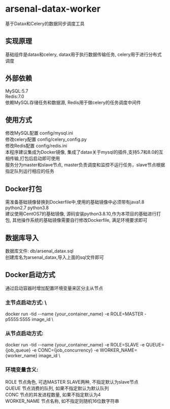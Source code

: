 # arsenal-datax-worker
基于Datax和Celery的数据同步调度工具

## 实现原理 
基础组件是datax和celery, datax用于执行数据传输任务, celery用于进行分布式调度

## 外部依赖
MySQL:5.7 \
Redis:7.0 \
依赖MySQL存储任务和数据源, Redis用于做celery的任务调度中间件

## 使用方式
修改MySQL配置 config/mysql.ini \
修改celery配置 config/celery_config.py \
修改Redis配置 config/redis.ini \
本程序建议集成为Docker镜像, 集成了datax关于mysql的插件,支持5.7和8.0的互相传输,打包后启动即可使用 \
服务分为master和slave节点, master负责调度和监控不运行任务，slave节点根据指定队列运行相应的任务

## Docker打包
需准备基础镜像替换到Dockerfile中,使用的基础镜像中必须带有java1.8 python2.7 python3.8 \
建议使用CentOS7的基础镜像, 源码安装python3.8.10,作为本项目的基础进行打包, 其他操作系统的基础镜像需要自行修改Dockerfile, 满足环境要求即可

## 数据库导入
数据库文件: db/arsenal_datax.sql \
创建库名为arsenal_datax,导入上面的sql文件即可

## Docker启动方式
通过启动容器时增加配置环境变量来区分主从节点

### 主节点启动方式: \
docker run -tid --name {your_container_name} -e ROLE=MASTER -p5555:5555 image_id \

### 从节点启动方式: 
docker run -tid --name {your_container_name} -e ROLE=SLAVE -e QUEUE={job_queue} -e CONC={job_concurrency} -e WORKER_NAME={worker_name} image_id \

### 环境变量含义: 
ROLE 节点角色, 可选MASTER SLAVE两种, 不指定默认为slave节点 \
QUEUE 节点消费的队列, 如果不指定默认为默认队列 \
CONC 节点的并发进程数量, 如果不指定默认为4 \
WORKER_NAME 节点名称, 如不指定则随机16位数字符串
